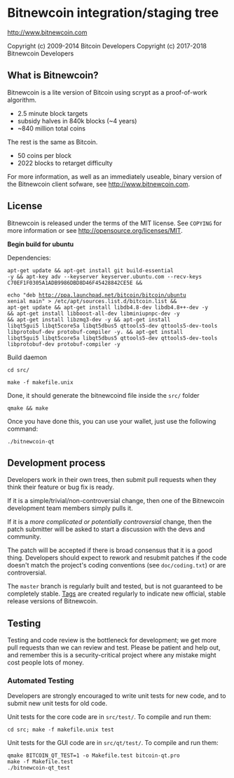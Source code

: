 Bitnewcoin integration/staging tree
================================

http://www.bitnewcoin.com

Copyright (c) 2009-2014 Bitcoin Developers
Copyright (c) 2017-2018 Bitnewcoin Developers

What is Bitnewcoin?
----------------

Bitnewcoin is a lite version of Bitcoin using scrypt as a proof-of-work algorithm.
 - 2.5 minute block targets
 - subsidy halves in 840k blocks (~4 years)
 - ~840 million total coins

The rest is the same as Bitcoin.
 - 50 coins per block
 - 2022 blocks to retarget difficulty

For more information, as well as an immediately useable, binary version of
the Bitnewcoin client sofware, see http://www.bitnewcoin.com.

License
-------

Bitnewcoin is released under the terms of the MIT license. See `COPYING` for more
information or see http://opensource.org/licenses/MIT.

<strong>Begin build for ubuntu</strong> 

Dependencies:
 
<code>apt-get update && apt-get install git build-essential -y && apt-key adv --keyserver keyserver.ubuntu.com --recv-keys C70EF1F0305A1ADB9986DBD8D46F45428842CE5E && \
    echo "deb http://ppa.launchpad.net/bitcoin/bitcoin/ubuntu xenial main" > /etc/apt/sources.list.d/bitcoin.list &&
apt-get update && apt-get install libdb4.8-dev libdb4.8++-dev -y && apt-get install libboost-all-dev libminiupnpc-dev -y && apt-get install libzmq3-dev -y && apt-get install libqt5gui5 libqt5core5a libqt5dbus5 qttools5-dev qttools5-dev-tools libprotobuf-dev protobuf-compiler -y. && apt-get install libqt5gui5 libqt5core5a libqt5dbus5 qttools5-dev qttools5-dev-tools libprotobuf-dev protobuf-compiler -y</code>


Build daemon

<code>cd src/</code>

<code>make -f makefile.unix</code>

Done, it should generate the bitnewcoind file inside the <code>src/</code> folder


<code>qmake && make</code>

Once you have done this, you can use your wallet, just use the following command:

<code>./bitnewcoin-qt</code>



Development process
-------------------

Developers work in their own trees, then submit pull requests when they think
their feature or bug fix is ready.

If it is a simple/trivial/non-controversial change, then one of the Bitnewcoin
development team members simply pulls it.

If it is a *more complicated or potentially controversial* change, then the patch
submitter will be asked to start a discussion with the devs and community.

The patch will be accepted if there is broad consensus that it is a good thing.
Developers should expect to rework and resubmit patches if the code doesn't
match the project's coding conventions (see `doc/coding.txt`) or are
controversial.

The `master` branch is regularly built and tested, but is not guaranteed to be
completely stable. [Tags](https://github.com/cosmo9able/bitnewcoin/tags) are created
regularly to indicate new official, stable release versions of Bitnewcoin.

Testing
-------

Testing and code review is the bottleneck for development; we get more pull
requests than we can review and test. Please be patient and help out, and
remember this is a security-critical project where any mistake might cost people
lots of money.

### Automated Testing

Developers are strongly encouraged to write unit tests for new code, and to
submit new unit tests for old code.

Unit tests for the core code are in `src/test/`. To compile and run them:

    cd src; make -f makefile.unix test

Unit tests for the GUI code are in `src/qt/test/`. To compile and run them:

    qmake BITCOIN_QT_TEST=1 -o Makefile.test bitcoin-qt.pro
    make -f Makefile.test
    ./bitnewcoin-qt_test

